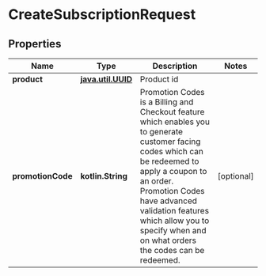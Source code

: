 
# CreateSubscriptionRequest

## Properties
Name | Type | Description | Notes
------------ | ------------- | ------------- | -------------
**product** | [**java.util.UUID**](java.util.UUID.md) | Product id | 
**promotionCode** | **kotlin.String** | Promotion Codes is a Billing and Checkout feature which enables you to generate customer facing codes which can be redeemed to apply a coupon to an order. Promotion Codes have advanced validation features which allow you to specify when and on what orders the codes can be redeemed.  |  [optional]



